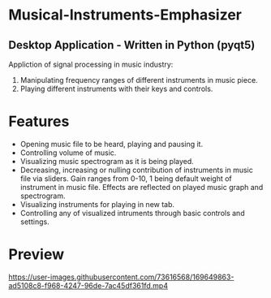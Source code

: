 # Musical-Instruments-Emphasizer
## Desktop Application - Written in Python (pyqt5)
Appliction of signal processing in music industry:
1) Manipulating frequency ranges of different instruments in music piece.
2) Playing different instruments with their keys and controls.

# Features  
- Opening music file to be heard, playing and pausing it.
- Controlling volume of music.
- Visualizing music spectrogram as it is being played.
- Decreasing, increasing or nulling contribution of instruments in music file via sliders. Gain ranges from 0-10, 1 being default weight of instrument in music file. Effects are reflected on played music graph and spectrogram.
- Visualizing instruments for playing in new tab.
- Controlling any of visualized intruments through basic controls and settings.

# Preview


https://user-images.githubusercontent.com/73616568/169649863-ad5108c8-f968-4247-96de-7ac45df361fd.mp4

